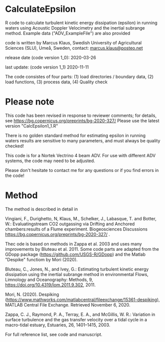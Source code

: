 # CalculateEpsilon
R code to calculate turbulent kinetic energy dissipation (epsilon) in running waters using Acoustic Doppler Velocimetry and the inertial subrange method.
Example data ("ADV_ExampleFile") are also provided

code is written by Marcus Klaus, Swedish University of Agricultural Sciences (SLU), Umeå, Sweden, 
contact: marcus.klaus@posteo.net

release date (code version 1_0): 2020-03-26

last update: (code version 1_1) 2020-11-11

The code consistes of four parts: 
(1) load directories / boundary data,
(2) load functions,
(3) process data,
(4) Quality check

# Please note
This code has been revised in response to reviewer comments; for details, see https://bg.copernicus.org/preprints/bg-2020-327/ 
Please use the latest version "CalcEpsilon1_1.R"

There is no golden standard method for estimating epsilon in running waters
results are sensitive to many parameters, and must always be quality checked!

This code is for a Nortek Vectrino 4 beam ADV. For use with different ADV systems, the code may need to be adjusted.

Please don't hesitate to contact me for any questions or if you find errors in the code!

# Method
The method is described in detail in

Vingiani, F., Durighetto, N, Klaus, M., Schelker, J., Labasque, T. and Botter, W.: Evaluatingstream CO2 
outgassing via Drifting and Anchored chambers:results of a Flume experiment. Biogeosciences Discussions https://bg.copernicus.org/preprints/bg-2020-327/ .
 
Thec ode is based on methods in Zappa et al. 2003 and uses many improvements by Bluteau et al. 2011. Some code parts are adapted from the GDopp package (https://github.com/USGS-R/GDopp) and the Matlab "Despike" functiom by Mori (2020).

Bluteau, C., Jones, N., and Ivey, G.: Estimating turbulent kinetic energy dissipation using the inertial subrange method in environmental Flows, Limnology and Oceanography: Methods, 9, https://doi.org/10.4319/lom.2011.9.302, 2011.

Mori, N. (2020). Despiking (https://www.mathworks.com/matlabcentral/fileexchange/15361-despiking), MATLAB Central File Exchange. Retrieved November 6, 2020.

Zappa, C. J., Raymond, P. A., Terray, E. A., and McGillis, W. R.: Variation in surface turbulence and the gas transfer velocity over a tidal cycle in a macro-tidal estuary, Estuaries, 26, 1401–1415, 2003.

For full reference list, see code and manuscript.


